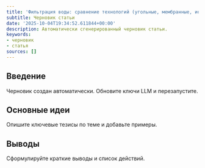 ```yaml
---
title: 'Фильтрация воды: сравнение технологий (угольные, мембранные, ионный обмен)'
subtitle: Черновик статьи
date: '2025-10-04T19:34:52.611844+00:00'
description: Автоматически сгенерированный черновик статьи.
keywords:
- черновик
- статья
sources: []
---
```


## Введение

Черновик создан автоматически. Обновите ключи LLM и перезапустите.

## Основные идеи

Опишите ключевые тезисы по теме и добавьте примеры.

## Выводы

Сформулируйте краткие выводы и список действий.